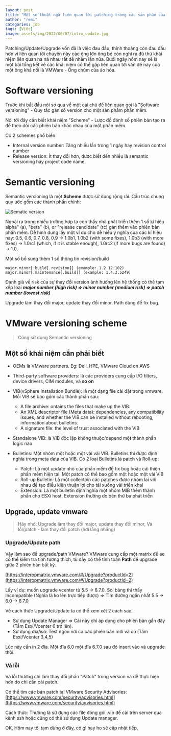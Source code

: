 ```yaml
---
layout: post
title: "Một số thuật ngữ liên quan tới patching trong các sản phẩm của VMWare,"
author: "remi"
categories: job
tags: [Việc]
image: assets/img/2022/06/07/intro_update.jpg
---
```


Patching/Update/Upgrade vốn đã là việc đau đầu, thỉnh thoảng còn đau đầu hơn vì liên quan tới chuyện này các ông lớn ông bé còn nghĩ ra đủ thứ khái niệm liên quan na ná nhau rất dễ nhầm lẫn nữa. Buổi ngày hôm nay sẽ là một bài tổng kết về các khái niệm có thể gặp liên quan tới vấn đề này của một ông khá nổi là VMWare - Ông chùm của ảo hóa.

# Software versioning

Trước khi bắt đầu nói sơ qua về một cái chủ để liên quan gọi là "Software versioning" - Quy tắc gán số version cho một sản phẩm phần mềm.

Nói tới đây cần biết khái niệm "Scheme" - Lược đồ đánh số phiên bản tạo ra để theo dõi các phiên bản khác nhau của một phần mềm.

Có 2 schemes phổ biến:
* Internal version number: Tăng nhiều lần trong 1 ngày hay revision control number
* Release version: Ít thay đổi hơn, được biết đến nhiều là semantic versioning hay project code name.

# Semantic versioning

Semantic versioning là một **Scheme** được sử dụng rộng rãi. Cấu trúc chung quy ước gồm các thành phần chính:

![Sematic version]( {{site.url}}/assets/img/2022/06/07/SemanticVersioning.png)

Ngoài ra trong nhiều trường hợp ta còn thấy nhà phát triển thêm 1 số kí hiệu alpha" (a), "beta" (b), or "release candidate" (rc) gán thêm vào phiên bản phần mềm. Dễ hình dung lấy một ví dụ cho dễ hiểu ý nghĩa của các kí hiệu này: 0.5, 0.6, 0.7, 0.8, 0.9 → 1.0b1, 1.0b2 (with some fixes), 1.0b3 (with more fixes) → 1.0rc1 (which, if it is stable enough), 1.0rc2 (if more bugs are found) → 1.0.

Một số bổ sung thêm 1 số thông tin revision/build

```
major.minor[.build[.revision]] (example: 1.2.12.102)
major.minor[.maintenance[.build]] (example: 1.4.3.5249)
```

Đánh giá về risk của sự thay đổi version ảnh hưởng lên hệ thống có thể tạm xếp loại ***major number (high risk) => minor number (medium risk) => patch number (lowest risk)***

Upgrade làm thay đổi major, update thay đổi minor. Path dùng để fix bug.

# VMware versioning scheme

>Cũng sử dụng Semantic versioning 

## Một số khái niệm cần phải biết

* OEMs là VMware partners. Eg: Dell, HPE, VMware Cloud on AWS
* Third-party software providers: là các providers cung cấp I/O filters, device drivers, CIM modules, và **so on**
* VIB(vSphere Installation Bundle): là một dạng file cài đặt trong vmware. Mỗi VIB sẽ bao gồm các thành phần sau:
    - A file archive: ontains the files that make up the VIB.
    - An XML descriptor file (Meta data): dependencies, any compatibility issues, and whether the VIB can be installed without rebooting, information about bulletins.
    - A signature file: the level of trust associated with the VIB
    
* Standalone VIB: là VIB độc lập không thuộc/depend một thành phần logic nào
* Bulletins: Một nhóm một hoặc một vài vài VIB. Bulletins thì được định nghĩa trong meta data của VIB. Có 2 loại Bulletins là patch và Roll-up:
    - Patch: Là một update nhỏ của phần mềm để fix bug hoặc cải thiện phần mềm hiện tại. Một patch có thể bao gồm một hoặc một vài VIB
    - Roll-up Bulletin: Là một collectoin các patches được nhóm lại với nhau để tạo điều kiện thuận lợi cho tải xuống vài triển khai
    - Extension: Là một bulletin định nghĩa một nhóm MIB thêm thành phần cho ESXi host. Extension thường do bên thứ ba phát triển

## Upgrade, update vmware 

>Hãy nhớ: Upgrade làm thay đổi major, update thay đổi minor, Vá lỗi/patch - làm thay đổi patch (hơi lằng nhắng)


### Upgrade/Update path

Vậy làm sao để upgrade/path VMware? VMware cung cấp một matrix để ae có thể kiểm tra tính tương thích, tù đây có thể tính toán **Path** để upgrade giữa 2 phiên bản bất kỳ.

[https://interopmatrix.vmware.com/#/Upgrade?productId=2](https://interopmatrix.vmware.com/#/Upgrade?productId=2)

Lấy ví dụ: muốn upgrade vcenter từ 5.5 → 6.7.0. Soi bảng thì thấy Incompatible (Nghĩa là ko lên trực tiếp được) => Tìm đường ngắn nhất 5.5 → 6.0 → 6.7.0

Về cách thức Upgrade/Update ta có thể xem xét 2 cách sau:
* Sử dụng Update Manager => Cái này chỉ áp dụng cho phiên bản gần đây (Tầm Esxi/Vcenter 6 trở lên).
* Sử dụng đĩa/iso: Test ngon với cả các phiên bản mới và cũ (Tầm Esxi/Vcenter 3,4,5)

Lúc này cần in 2 đĩa. Một đĩa 6.0 một đĩa 6.7.0 sau đó insert vào và upgrade thôi.

### Vá lỗi

Vá lỗi thường chỉ làm thay đổi phần "Patch" trong version và dễ thực hiện hơn do chỉ cần cài patch. 

Có thể tìm các bản patch tại VMware Security Advisories: [https://www.vmware.com/security/advisories.html](https://www.vmware.com/security/advisories.html)

Cách thức: Thường là sử dụng các file đóng gói .vib để cài trên server qua kênh ssh hoặc cũng có thể sử dụng Update manager.

OK, Hôm nay tôi tạm dừng ở đây, có gì hay ho sẽ cập nhật tiếp,


